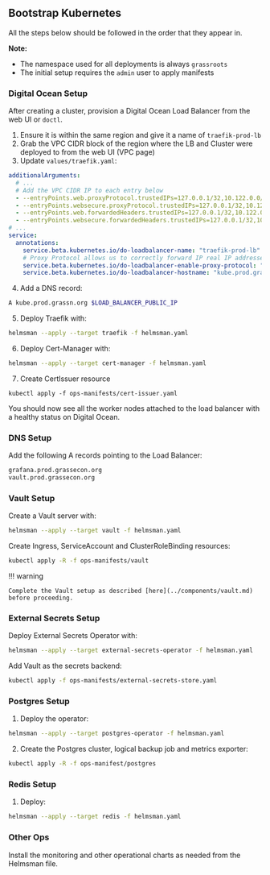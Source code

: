 ## Bootstrap Kubernetes

All the steps below should be followed in the order that they appear in.

**Note:**

- The namespace used for all deployments is always `grassroots`
- The initial setup requires the `admin` user to apply manifests

### Digital Ocean Setup

After creating a cluster, provision a Digital Ocean Load Balancer from the web UI or `doctl`.

1. Ensure it is within the same region and give it a name of `traefik-prod-lb`
2. Grab the VPC CIDR block of the region where the LB and Cluster were deployed to from the web UI (VPC page)
3. Update `values/traefik.yaml`:

```yaml
additionalArguments:
  # ...
  # Add the VPC CIDR IP to each entry below
  - --entryPoints.web.proxyProtocol.trustedIPs=127.0.0.1/32,10.122.0.0/16
  - --entryPoints.websecure.proxyProtocol.trustedIPs=127.0.0.1/32,10.122.0.0/16
  - --entryPoints.web.forwardedHeaders.trustedIPs=127.0.0.1/32,10.122.0.0/16
  - --entryPoints.websecure.forwardedHeaders.trustedIPs=127.0.0.1/32,10.122.0.0/16
# ...
service:
  annotations:
    service.beta.kubernetes.io/do-loadbalancer-name: "traefik-prod-lb"
    # Proxy Protocol allows us to correctly forward IP real IP addresses
    service.beta.kubernetes.io/do-loadbalancer-enable-proxy-protocol: "true"
    service.beta.kubernetes.io/do-loadbalancer-hostname: "kube.prod.grassecon.org"
```

4. Add a DNS record:

```bash
A kube.prod.grassn.org $LOAD_BALANCER_PUBLIC_IP
```

5. Deploy Traefik with:

```bash
helmsman --apply --target traefik -f helmsman.yaml
```

6. Deploy Cert-Manager with:

```bash
helmsman --apply --target cert-manager -f helmsman.yaml
```

7. Create CertIssuer resource

```
kubectl apply -f ops-manifests/cert-issuer.yaml
```

You should now see all the worker nodes attached to the load balancer with a healthy status on Digital Ocean.

### DNS Setup

Add the following A records pointing to the Load Balancer:

```txt
grafana.prod.grassecon.org
vault.prod.grassecon.org
```

### Vault Setup

Create a Vault server with:

```bash
helmsman --apply --target vault -f helmsman.yaml
```

Create Ingress, ServiceAccount and ClusterRoleBinding resources:

```bash
kubectl apply -R -f ops-manifests/vault
```

!!! warning

    Complete the Vault setup as described [here](../components/vault.md) before proceeding.

### External Secrets Setup

Deploy External Secrets Operator with:

```bash
helmsman --apply --target external-secrets-operator -f helmsman.yaml
```

Add Vault as the secrets backend:

```bash
kubectl apply -f ops-manifests/external-secrets-store.yaml
```

### Postgres Setup

1. Deploy the operator:

```bash
helmsman --apply --target postgres-operator -f helmsman.yaml
```

2. Create the Postgres cluster, logical backup job and metrics exporter:

```bash
kubectl apply -R -f ops-manifest/postgres
```

### Redis Setup

1. Deploy:

```bash
helmsman --apply --target redis -f helmsman.yaml
```

### Other Ops

Install the monitoring and other operational charts as needed from the Helmsman file.
